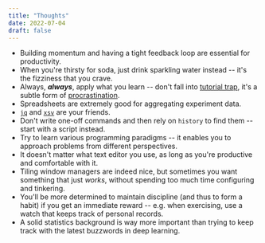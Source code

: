 ```yaml
---
title: "Thoughts"
date: 2022-07-04
draft: false
---
```


- Building momentum and having a tight feedback loop are essential for productivity.
- When you're thirsty for soda, just drink sparkling water instead -- it's the fizziness that you crave.
- Always, **_always_**, apply what you learn -- don't fall into [tutorial trap][1], it's a subtle form of [procrastination][2].
- Spreadsheets are extremely good for aggregating experiment data.
- [`jq`][3] and [`xsv`][4] are your friends.
- Don't write one-off commands and then rely on `history` to find them -- start with a script instead.
- Try to learn various programming paradigms -- it enables you to approach problems from different perspectives.
- It doesn't matter what text editor you use, as long as you're productive and comfortable with it.
- Tiling window managers are indeed nice, but sometimes you want something that just _works_, without spending
too much time configuring and tinkering.
- You'll be more determined to maintain discipline (and thus to form a habit) if you get an immediate reward -- e.g. when exercising, use a watch that keeps track of personal records.
- A solid statistics background is way more important than trying to keep track with the latest buzzwords in deep learning.

[1]: https://dev.to/andrewlundydev/how-to-get-out-of-or-completely-avoid-the-tutorial-trap-m27
[2]: https://twitter.com/fab_rosato/status/1536751342257164290?s=20&t=2F4ICbjtB1AAPNtlBo9gBQ
[3]: https://stedolan.github.io/jq
[4]: https://github.com/BurntSushi/xsv

